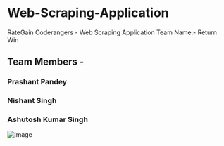 # Web-Scraping-Application
RateGain Coderangers - Web Scraping Application
Team Name:- Return Win 

## Team Members - 

### Prashant Pandey 
### Nishant Singh
### Ashutosh Kumar Singh

![image](https://github.com/nishant7372/Web-Scraping-Application/assets/91368799/84f5322b-a8ab-4f56-9e9b-8c581eba815f)

